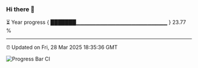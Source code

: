 ### Hi there 👋

⏳ Year progress { ███████▁▁▁▁▁▁▁▁▁▁▁▁▁▁▁▁▁▁▁▁▁▁▁ } 23.77 %

---

⏰ Updated on Fri, 28 Mar 2025 18:35:36 GMT

![Progress Bar CI](https://github.com/DhruviPatel157/GitHub-Actions-Demo/workflows/Progress%20Bar%20CI/badge.svg)
